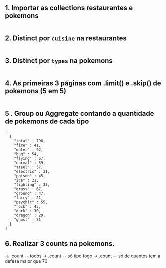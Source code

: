 ## 1. Importar as collections restaurantes e pokemons
```

```


## 2. Distinct por `cuisine` na restaurantes
```

```

## 3. Distinct por `types` na pokemons
```

```

## 4. As primeiras 3 páginas com .limit() e .skip() de pokemons (5 em 5)
```

```

## 5 . Group ou Aggregate contando a quantidade de pokemons de cada tipo
```
[
  {
    "total" : 796,
    "fire" : 41,
    "water" : 92,
    "bug" : 54,
    "flying" : 67,
    "normal" : 59,
    "steel" : 37,
    "electric" : 31,
    "poison" : 45,
    "ice" : 21,
    "fighting" : 33,
    "grass" : 67,
    "ground" : 47,
    "fairy" : 21,
    "psychic" : 55,
    "rock" : 45,
    "dark" : 30,
    "dragon" : 20,
    "ghost" : 31
  }
]
```

## 6. Realizar 3 counts na pokemons.

-> .count -- todos
-> .count -- só tipo fogo
-> .count -- só de quantos tem a defesa maior que 70
